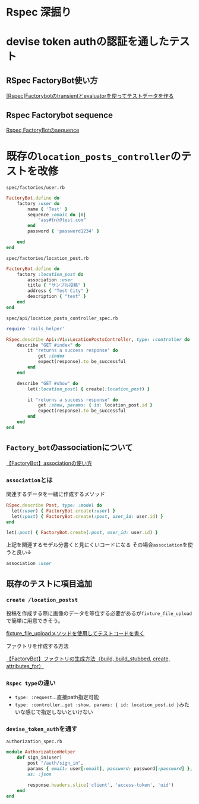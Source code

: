 # Rspec 深掘り

# devise token authの認証を通したテスト

## RSpec FactoryBot使い方
[[Rspec]Factorybotのtransientとevaluatorを使ってテストデータを作る](https://zenn.dev/groove_harbor/articles/ae07119d938cf2)

## Rspec Factorybot sequence
[Rspec,FactoryBotのsequence](https://qiita.com/9-michi-9/items/fa009d725dfeba56b22a)


# 既存の`location_posts_controller`のテストを改修

`spec/factories/user.rb`
```ruby
FactoryBot.define do
    factory :user do
        name { 'Test' }
        sequence :email do |n|
            "ass#{n}@test.com"
        end
        password { 'password1234' }

    end
end  
```

`spec/factories/location_post.rb`
```ruby
FactoryBot.define do
    factory :location_post do
        association :user
        title { "サンプル投稿" }
        address { "Test City" }
        description { "test" }
    end
end  
```

`spec/api/location_posts_controller_spec.rb`
```ruby
require 'rails_helper'

RSpec.describe Api::V1::LocationPostsController, type: :controller do
    describe "GET #index" do
        it "returns a success response" do
            get :index
            expect(response).to be_successful
        end
    end

    describe "GET #show" do
        let(:location_post) { create(:location_post) }

        it "returns a success response" do
            get :show, params: { id: location_post.id }
            expect(response).to be_successful
        end
    end
end
```

## `Factory_bot`のassociationについて
[【FactoryBot】associationの使い方](https://qiita.com/Ryoga_aoym/items/741c57e266a9d811a2d4)

### `association`とは
関連するデータを一緒に作成するメソッド

```ruby
RSpec.describe Post, type: :model do
  let(:user) { FactoryBot.create(:user) }
  let(:post) { FactoryBot.create(:post, user_id: user.id) }
end
```

```ruby
let(:post) { FactoryBot.create(:post, user_id: user.id) }
```
上記を関連するモデル分書くと見にくいコードになる
その場合`association`を使うと良い↓
```ruby
association :user
```

## 既存のテストに項目追加

### `create /location_postst`

投稿を作成する際に画像のデータを等位する必要があるが`fixture_file_upload`で簡単に用意できそう。

[fixture_file_uploadメソッドを使用してテストコードを書く](https://qiita.com/orange159159/items/f32b4c364071b1f43cb2)

ファクトリを作成する方法

[【FactoryBot】ファクトリの生成方法（build, build_stubbed, create, attributes_for）](https://qiita.com/taki_21/items/82356e1f6db328771fb9)

### `Rspec type`の違い
- `type: :request`...直接path指定可能
- `type: :controller`...`get :show, params: { id: location_post.id }`みたいな感じで指定しないといけない

### `devise_token_auth`を通す
`authorization_spec.rb`

```ruby
module AuthorizationHelper
    def sign_in(user)
        post "/auth/sign_in",
        params { email: user[:email], password: password[:password] },
        as: :json

        response.headers.slice('client', 'access-token', 'uid')
    end
end
```




